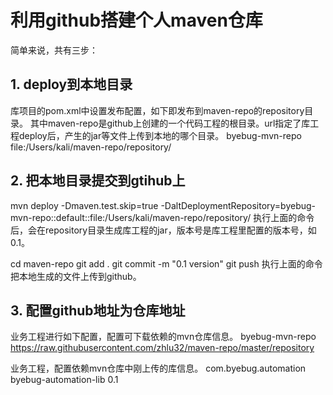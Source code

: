 # 利用github搭建个人maven仓库
简单来说，共有三步：
## 1. deploy到本地目录
库项目的pom.xml中设置发布配置，如下即发布到maven-repo的repository目录。
其中maven-repo是github上创建的一个代码工程的根目录。url指定了库工程deploy后，产生的jar等文件上传到本地的哪个目录。
<distributionManagement>
    <repository>
        <id>byebug-mvn-repo</id>
        <url>file:/Users/kali/maven-repo/repository/</url>
    </repository>
</distributionManagement>

## 2. 把本地目录提交到gtihub上
mvn deploy -Dmaven.test.skip=true -DaltDeploymentRepository=byebug-mvn-repo::default::file:/Users/kali/maven-repo/repository/
执行上面的命令后，会在repository目录生成库工程的jar，版本号是库工程里配置的版本号，如0.1。

cd maven-repo
git add .
git commit -m "0.1 version"
git push
执行上面的命令把本地生成的文件上传到github。

## 3. 配置github地址为仓库地址
业务工程进行如下配置，配置可下载依赖的mvn仓库信息。
<repositories>
    <repository>
        <id>byebug-mvn-repo</id>
        <url>https://raw.githubusercontent.com/zhlu32/maven-repo/master/repository</url>
    </repository>
</repositories>

业务工程，配置依赖mvn仓库中刚上传的库信息。
<dependency>
    <groupId>com.byebug.automation</groupId>
    <artifactId>byebug-automation-lib</artifactId>
    <version>0.1</version>
</dependency>
